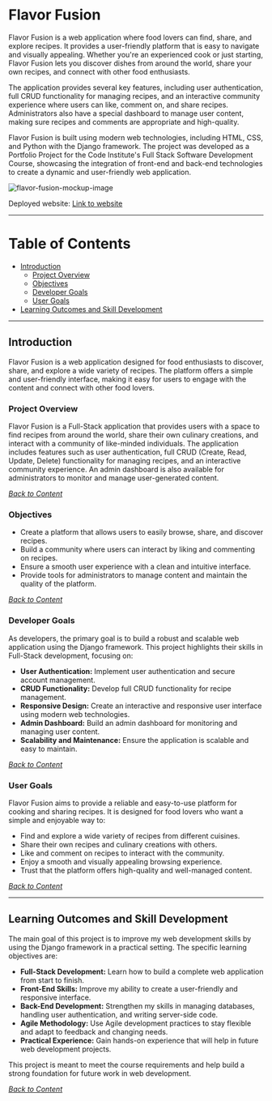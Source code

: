 # Flavor Fusion
Flavor Fusion is a web application where food lovers can find, share, and explore recipes. It provides a user-friendly platform that is easy to navigate and visually appealing. Whether you're an experienced cook or just starting, Flavor Fusion lets you discover dishes from around the world, share your own recipes, and connect with other food enthusiasts.

The application provides several key features, including user authentication, full CRUD functionality for managing recipes, and an interactive community experience where users can like, comment on, and share recipes. Administrators also have a special dashboard to manage user content, making sure recipes and comments are appropriate and high-quality.

Flavor Fusion is built using modern web technologies, including HTML, CSS, and Python with the Django framework. The project was developed as a Portfolio Project for the Code Institute's Full Stack Software Development Course, showcasing the integration of front-end and back-end technologies to create a dynamic and user-friendly web application.

![flavor-fusion-mockup-image]()


Deployed website: [Link to website](https://flavor-fusion-blog-ffbf5a5ef8f9.herokuapp.com/)<br>

---

# Table of Contents

- [Introduction](#introduction)
    - [Project Overview](#project-overview)
    - [Objectives](#objectives)
    - [Developer Goals](#developer-goals)
    - [User Goals](#user-goals)
- [Learning Outcomes and Skill Development](#learning-outcomes-and-skill-development)
---

## Introduction

Flavor Fusion is a web application designed for food enthusiasts to discover, share, and explore a wide variety of recipes. The platform offers a simple and user-friendly interface, making it easy for users to engage with the content and connect with other food lovers.

### Project Overview

Flavor Fusion is a Full-Stack application that provides users with a space to find recipes from around the world, share their own culinary creations, and interact with a community of like-minded individuals. The application includes features such as user authentication, full CRUD (Create, Read, Update, Delete) functionality for managing recipes, and an interactive community experience. An admin dashboard is also available for administrators to monitor and manage user-generated content.

*<span style="color: blue;">[Back to Content](#table-of-contents)</span>*   

### Objectives

- Create a platform that allows users to easily browse, share, and discover recipes.
- Build a community where users can interact by liking and commenting on recipes.
- Ensure a smooth user experience with a clean and intuitive interface.
- Provide tools for administrators to manage content and maintain the quality of the platform.

*<span style="color: blue;">[Back to Content](#table-of-contents)</span>*   

### Developer Goals

As developers, the primary goal is to build a robust and scalable web application using the Django framework. This project highlights their skills in Full-Stack development, focusing on:
- **User Authentication:** Implement user authentication and secure account management.
- **CRUD Functionality:** Develop full CRUD functionality for recipe management.
- **Responsive Design:** Create an interactive and responsive user interface using modern web technologies.
- **Admin Dashboard:** Build an admin dashboard for monitoring and managing user content.
- **Scalability and Maintenance:** Ensure the application is scalable and easy to maintain.

*<span style="color: blue;">[Back to Content](#table-of-contents)</span>*   

### User Goals

Flavor Fusion aims to provide a reliable and easy-to-use platform for cooking and sharing recipes. It is designed for food lovers who want a simple and enjoyable way to:
- Find and explore a wide variety of recipes from different cuisines.
- Share their own recipes and culinary creations with others.
- Like and comment on recipes to interact with the community.
- Enjoy a smooth and visually appealing browsing experience.
- Trust that the platform offers high-quality and well-managed content.

*<span style="color: blue;">[Back to Content](#table-of-contents)</span>*   

----
## Learning Outcomes and Skill Development
The main goal of this project is to improve my web development skills by using the Django framework in a practical setting. The specific learning objectives are:

- **Full-Stack Development:** Learn how to build a complete web application from start to finish.
- **Front-End Skills:** Improve my ability to create a user-friendly and responsive interface.
- **Back-End Development:** Strengthen my skills in managing databases, handling user authentication, and writing server-side code.
- **Agile Methodology:** Use Agile development practices to stay flexible and adapt to feedback and changing needs.
- **Practical Experience:** Gain hands-on experience that will help in future web development projects.

This project is meant to meet the course requirements and help build a strong foundation for future work in web development.

*<span style="color: blue;">[Back to Content](#table-of-contents)</span>*

